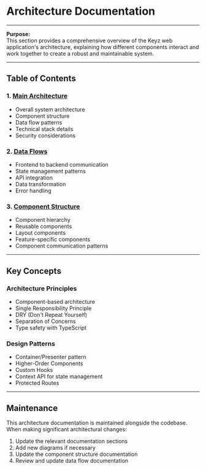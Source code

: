 # Architecture Documentation

---

**Purpose:**  
This section provides a comprehensive overview of the Keyz web application's architecture, explaining how different components interact and work together to create a robust and maintainable system.

---

## Table of Contents

### 1. [Main Architecture](./architecture.md)
- Overall system architecture
- Component structure
- Data flow patterns
- Technical stack details
- Security considerations

### 2. [Data Flows](./data-flows/data-flows.md)
- Frontend to backend communication
- State management patterns
- API integration
- Data transformation
- Error handling

### 3. [Component Structure](./components/overview.md)
- Component hierarchy
- Reusable components
- Layout components
- Feature-specific components
- Component communication patterns

---

## Key Concepts

### Architecture Principles
- Component-based architecture
- Single Responsibility Principle
- DRY (Don't Repeat Yourself)
- Separation of Concerns
- Type safety with TypeScript

### Design Patterns
- Container/Presenter pattern
- Higher-Order Components
- Custom Hooks
- Context API for state management
- Protected Routes

---

## Maintenance

This architecture documentation is maintained alongside the codebase. When making significant architectural changes:
1. Update the relevant documentation sections
2. Add new diagrams if necessary
3. Update the component structure documentation
4. Review and update data flow documentation
